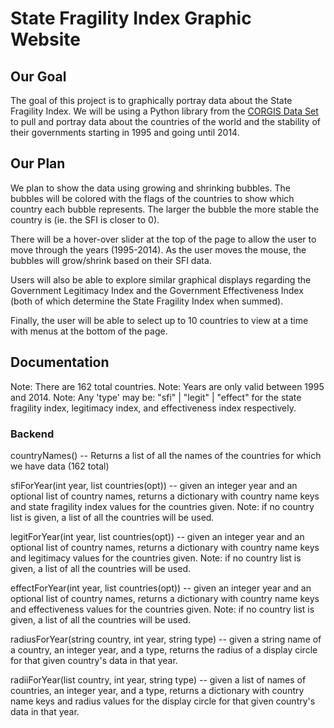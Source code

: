 # State Fragility Index Graphic Website

## Our Goal
The goal of this project is to graphically portray data about the State Fragility Index.
We will be using a Python library from the [CORGIS Data Set](https://think.cs.vt.edu/corgis/python/state_fragility/state_fragility.html) to pull and portray data about the countries of the world and the stability of their governments starting in 1995 and going until 2014. 

## Our Plan
We plan to show the data using growing and shrinking bubbles. The bubbles will be colored with the flags of the countries to show which country each bubble represents. The larger the bubble the more stable the country is (ie. the SFI is closer to 0). 

There will be a hover-over slider at the top of the page to allow the user to move through the years (1995-2014). As the user moves the mouse, the bubbles will grow/shrink based on their SFI data.

Users will also be able to explore similar graphical displays regarding the Government Legitimacy Index and the Government Effectiveness Index (both of which determine the State Fragility Index when summed).

Finally, the user will be able to select up to 10 countries to view at a time with menus at the bottom of the page.

## Documentation
Note: There are 162 total countries. 
Note: Years are only valid between 1995 and 2014.
Note: Any 'type' may be: "sfi" | "legit" | "effect" for the state fragility index, legitimacy index, and effectiveness index respectively.


### Backend
countryNames() -- Returns a list of all the names of the countries for which we have data (162 total)

sfiForYear(int year, list countries(opt)) -- given an integer year and an optional list of country names, returns a dictionary with country name keys and state fragility index values for the countries given. Note: if no country list is given, a list of all the countries will be used.

legitForYear(int year, list countries(opt)) -- given an integer year and an optional list of country names, returns a dictionary with country name keys and legitimacy values for the countries given. Note: if no country list is given, a list of all the countries will be used.

effectForYear(int year, list countries(opt)) -- given an integer year and an optional list of country names, returns a dictionary with country name keys and effectiveness values for the countries given. Note: if no country list is given, a list of all the countries will be used.

radiusForYear(string country, int year, string type) -- given a string name of a country, an integer year, and a type, returns the radius of a display circle for that given country's data in that year.

radiiForYear(list country, int year, string type) -- given a list of names of countries, an integer year, and a type, returns a dictionary with country name keys and radius values for the display circle for that given country's data in that year.
